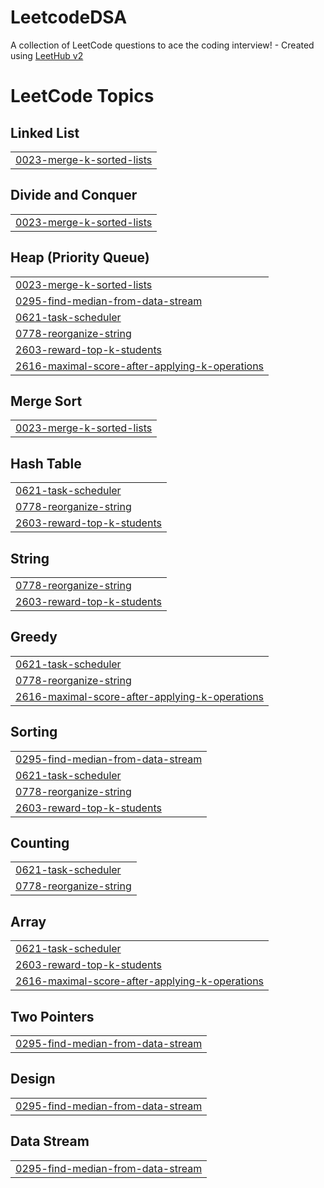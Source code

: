# LeetcodeDSA
A collection of LeetCode questions to ace the coding interview! - Created using [LeetHub v2](https://github.com/arunbhardwaj/LeetHub-2.0)

<!---LeetCode Topics Start-->
# LeetCode Topics
## Linked List
|  |
| ------- |
| [0023-merge-k-sorted-lists](https://github.com/Tiri1992/LeetcodeDSA/tree/master/0023-merge-k-sorted-lists) |
## Divide and Conquer
|  |
| ------- |
| [0023-merge-k-sorted-lists](https://github.com/Tiri1992/LeetcodeDSA/tree/master/0023-merge-k-sorted-lists) |
## Heap (Priority Queue)
|  |
| ------- |
| [0023-merge-k-sorted-lists](https://github.com/Tiri1992/LeetcodeDSA/tree/master/0023-merge-k-sorted-lists) |
| [0295-find-median-from-data-stream](https://github.com/Tiri1992/LeetcodeDSA/tree/master/0295-find-median-from-data-stream) |
| [0621-task-scheduler](https://github.com/Tiri1992/LeetcodeDSA/tree/master/0621-task-scheduler) |
| [0778-reorganize-string](https://github.com/Tiri1992/LeetcodeDSA/tree/master/0778-reorganize-string) |
| [2603-reward-top-k-students](https://github.com/Tiri1992/LeetcodeDSA/tree/master/2603-reward-top-k-students) |
| [2616-maximal-score-after-applying-k-operations](https://github.com/Tiri1992/LeetcodeDSA/tree/master/2616-maximal-score-after-applying-k-operations) |
## Merge Sort
|  |
| ------- |
| [0023-merge-k-sorted-lists](https://github.com/Tiri1992/LeetcodeDSA/tree/master/0023-merge-k-sorted-lists) |
## Hash Table
|  |
| ------- |
| [0621-task-scheduler](https://github.com/Tiri1992/LeetcodeDSA/tree/master/0621-task-scheduler) |
| [0778-reorganize-string](https://github.com/Tiri1992/LeetcodeDSA/tree/master/0778-reorganize-string) |
| [2603-reward-top-k-students](https://github.com/Tiri1992/LeetcodeDSA/tree/master/2603-reward-top-k-students) |
## String
|  |
| ------- |
| [0778-reorganize-string](https://github.com/Tiri1992/LeetcodeDSA/tree/master/0778-reorganize-string) |
| [2603-reward-top-k-students](https://github.com/Tiri1992/LeetcodeDSA/tree/master/2603-reward-top-k-students) |
## Greedy
|  |
| ------- |
| [0621-task-scheduler](https://github.com/Tiri1992/LeetcodeDSA/tree/master/0621-task-scheduler) |
| [0778-reorganize-string](https://github.com/Tiri1992/LeetcodeDSA/tree/master/0778-reorganize-string) |
| [2616-maximal-score-after-applying-k-operations](https://github.com/Tiri1992/LeetcodeDSA/tree/master/2616-maximal-score-after-applying-k-operations) |
## Sorting
|  |
| ------- |
| [0295-find-median-from-data-stream](https://github.com/Tiri1992/LeetcodeDSA/tree/master/0295-find-median-from-data-stream) |
| [0621-task-scheduler](https://github.com/Tiri1992/LeetcodeDSA/tree/master/0621-task-scheduler) |
| [0778-reorganize-string](https://github.com/Tiri1992/LeetcodeDSA/tree/master/0778-reorganize-string) |
| [2603-reward-top-k-students](https://github.com/Tiri1992/LeetcodeDSA/tree/master/2603-reward-top-k-students) |
## Counting
|  |
| ------- |
| [0621-task-scheduler](https://github.com/Tiri1992/LeetcodeDSA/tree/master/0621-task-scheduler) |
| [0778-reorganize-string](https://github.com/Tiri1992/LeetcodeDSA/tree/master/0778-reorganize-string) |
## Array
|  |
| ------- |
| [0621-task-scheduler](https://github.com/Tiri1992/LeetcodeDSA/tree/master/0621-task-scheduler) |
| [2603-reward-top-k-students](https://github.com/Tiri1992/LeetcodeDSA/tree/master/2603-reward-top-k-students) |
| [2616-maximal-score-after-applying-k-operations](https://github.com/Tiri1992/LeetcodeDSA/tree/master/2616-maximal-score-after-applying-k-operations) |
## Two Pointers
|  |
| ------- |
| [0295-find-median-from-data-stream](https://github.com/Tiri1992/LeetcodeDSA/tree/master/0295-find-median-from-data-stream) |
## Design
|  |
| ------- |
| [0295-find-median-from-data-stream](https://github.com/Tiri1992/LeetcodeDSA/tree/master/0295-find-median-from-data-stream) |
## Data Stream
|  |
| ------- |
| [0295-find-median-from-data-stream](https://github.com/Tiri1992/LeetcodeDSA/tree/master/0295-find-median-from-data-stream) |
<!---LeetCode Topics End-->